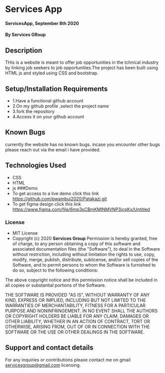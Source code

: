 # Services App
#### ServicesApp, September 8th 2020
#### By **Services GRoup**
## Description
THis is a website is meant to offer job opportunities in the tchnical industry by linking job seekers to job opportunities.The project has been built using HTML js and styled using CSS and bootstrap.   
## Setup/Installation Requirements
* 1.Have a functional github account
* 2.On my github profile ,select the project name
* 3.fork the repository
* 4.Access it on your github account
## Known Bugs
currently the website has no known bugs.
incase you encounter other bugs please reach out via the email i have provided.
## Technologies Used
* CSS
* HTML
* js
###Demo
 * To get access to a live demo click this link  https://github.com/pwambui2020/Patakazi.git
 * To get figma design click this link https://www.figma.com/file/6mp3sCBmKMlNMVNP3icpKx/Untitled


### License
* MIT License
* Copyright (c) 2020 **Services Group**
Permission is hereby granted, free of charge, to any person obtaining a copy of this software and associated documentation files (the "Software"), to deal in the Software without restriction, including without limitation the rights to use, copy, modify, merge, publish, distribute, sublicense, and/or sell copies of the Software, and to permit persons to whom the Software is furnished to do so, subject to the following conditions:

The above copyright notice and this permission notice shall be included in all copies or substantial portions of the Software.

THE SOFTWARE IS PROVIDED "AS IS", WITHOUT WARRANTY OF ANY KIND, EXPRESS OR IMPLIED, INCLUDING BUT NOT LIMITED TO THE WARRANTIES OF MERCHANTABILITY, FITNESS FOR A PARTICULAR PURPOSE AND NONINFRINGEMENT. IN NO EVENT SHALL THE AUTHORS OR COPYRIGHT HOLDERS BE LIABLE FOR ANY CLAIM, DAMAGES OR OTHER LIABILITY, WHETHER IN AN ACTION OF CONTRACT, TORT OR OTHERWISE, ARISING FROM, OUT OF OR IN CONNECTION WITH THE SOFTWARE OR THE USE OR OTHER DEALINGS IN THE SOFTWARE.
## Support and contact details
For any inquiries or contributions please contact me on gmail servicesgroup@gmail.com
 licensing.
